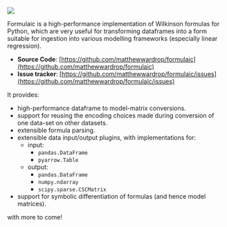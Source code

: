 <img src="assets/images/logo_with_text.png" style="max-width: 600px">

Formulaic is a high-performance implementation of Wilkinson formulas for Python,
which are very useful for transforming dataframes into a form suitable for
ingestion into various modelling frameworks (especially linear regression).

- **Source Code**: [https://github.com/matthewwardrop/formulaic](https://github.com/matthewwardrop/formulaic)
- **Issue tracker**: [https://github.com/matthewwardrop/formulaic/issues](https://github.com/matthewwardrop/formulaic/issues)

It provides:

- high-performance dataframe to model-matrix conversions.
- support for reusing the encoding choices made during conversion of one data-set on other datasets.
- extensible formula parsing.
- extensible data input/output plugins, with implementations for:
  - input:
    - `pandas.DataFrame`
    - `pyarrow.Table`
  - output:
    - `pandas.DataFrame`
    - `numpy.ndarray`
    - `scipy.sparse.CSCMatrix`
- support for symbolic differentiation of formulas (and hence model matrices).

with more to come!
